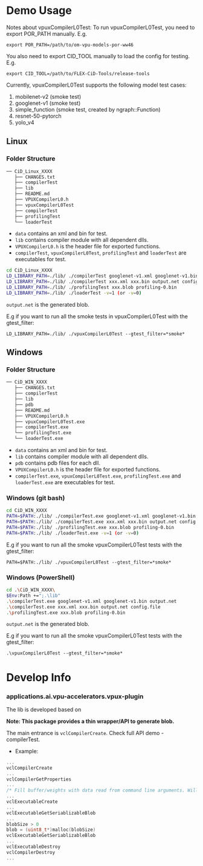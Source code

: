 # Demo Usage
Notes about vpuxCompilerL0Test:
To run vpuxCompilerL0Test, you need to export POR_PATH manually. E.g.
```
export POR_PATH=/path/to/om-vpu-models-por-ww46
```
You also need to export CID_TOOL manually to load the config for testing. E.g.
```
export CID_TOOL=/path/to/FLEX-CiD-Tools/release-tools
```
Currently, vpuxCompilerL0Test supports the following model test cases:
1. mobilenet-v2 (smoke test)
2. googlenet-v1 (smoke test)
3. simple_function (smoke test, created by ngraph::Function)
4. resnet-50-pytorch
5. yolo_v4

## Linux

### Folder Structure

```bash
── CiD_Linux_XXXX
   ├── CHANGES.txt
   ├── compilerTest
   ├── lib
   ├── README.md
   ├── VPUXCompilerL0.h
   ├── vpuxCompilerL0Test
   ├── compilerTest
   ├── profilingTest
   └── loaderTest

```

- `data` contains an xml and bin for test.
- `lib` contains compiler module with all dependent dlls.
- `VPUXCompilerL0.h`  is the header file for exported functions.
- `compilerTest`, `vpuxCompilerL0Test`, `profilingTest` and `loaderTest` are executables for test.

```bash
cd CiD_Linux_XXXX
LD_LIBRARY_PATH=./lib/ ./compilerTest googlenet-v1.xml googlenet-v1.bin output.net
LD_LIBRARY_PATH=./lib/ ./compilerTest xxx.xml xxx.bin output.net config.file
LD_LIBRARY_PATH=./lib/ ./profilingTest xxx.blob profiling-0.bin
LD_LIBRARY_PATH=./lib/ ./loaderTest -v=1 (or -v=0)
```
`output.net`  is the generated blob.

E.g if you want to run all the smoke tests in vpuxCompilerL0Test with the gtest_filter:
```
LD_LIBRARY_PATH=./lib/ ./vpuxCompilerL0Test --gtest_filter=*smoke*
```

## Windows

### Folder Structure

```bash
── CiD_WIN_XXXX
   ├── CHANGES.txt
   ├── compilerTest
   ├── lib
   ├── pdb
   ├── README.md
   ├── VPUXCompilerL0.h
   ├── vpuxCompilerL0Test.exe
   ├── compilerTest.exe
   └── profilingTest.exe
   └── loaderTest.exe
```
- `data` contains an xml and bin for test.
- `lib` contains compiler module with all dependent dlls.
- `pdb` contains pdb files for each dll.
- `VPUXCompilerL0.h`  is the header file for exported functions.
- `compilerTest.exe`, `vpuxCompilerL0Test.exe`, `profilingTest.exe` and `loaderTest.exe`  are executables for test.

### Windows (git bash)

```bash
cd CiD_WIN_XXXX
PATH=$PATH:./lib/ ./compilerTest.exe googlenet-v1.xml googlenet-v1.bin output.net
PATH=$PATH:./lib/ ./compilerTest.exe xxx.xml xxx.bin output.net config.file
PATH=$PATH:./lib/ ./profilingTest.exe xxx.blob profiling-0.bin
PATH=$PATH:./lib/ ./loaderTest.exe -v=1 (or -v=0)
```

E.g if you want to run all the smoke vpuxCompilerL0Test tests with the gtest_filter:
```
PATH=$PATH:./lib/ ./vpuxCompilerL0Test --gtest_filter=*smoke*
```
### Windows (PowerShell)

```bash
cd .\CiD_WIN_XXXX\
$Env:Path +=";.\lib"
.\compilerTest.exe googlenet-v1.xml googlenet-v1.bin output.net
.\compilerTest.exe xxx.xml xxx.bin output.net config.file
.\profilingTest.exe xxx.blob profiling-0.bin
```
`output.net`  is the generated blob.

E.g if you want to run all the smoke vpuxCompilerL0Test tests with the gtest_filter:
```
.\vpuxCompilerL0Test --gtest_filter=*smoke*
```


# Develop Info

### applications.ai.vpu-accelerators.vpux-plugin
The lib is developed based on

**Note: This package provides a thin wrapper/API to generate blob.**

The main entrance is `vclCompilerCreate`. Check full API demo - compilerTest.

- Example:

```C
...
vclCompilerCreate
...
vclCompilerGetProperties
...
/* Fill buffer/weights with data read from command line arguments. Will set result blob size. */
...
vclExecutableCreate
...
vclExecutableGetSeriablizableBlob
...
blobSize > 0
blob = (uint8_t*)malloc(blobSize)
vclExecutableGetSeriablizableBlob
...
vclExecutableDestroy
vclCompilerDestroy
...

```
